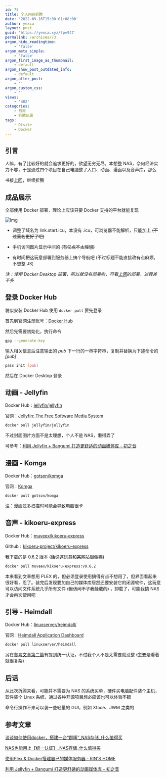 ```yaml
---
id: 73
title: 个人内网折腾
date: '2022-09-16T15:00:01+08:00'
author: yexca
layout: post
guid: 'https://yexca.xyz/?p=947'
permalink: /archives/73
argon_hide_readingtime:
    - 'false'
argon_meta_simple:
    - 'false'
argon_first_image_as_thumbnail:
    - default
argon_show_post_outdated_info:
    - default
argon_after_post:
    - ''
argon_custom_css:
    - ''
views:
    - '402'
categories:
    - 日常
    - 折腾记录
tags:
    - DLsite
    - Docker
---
```


## 引言

人嘛，有了比较好的就会追求更好的，欲望无穷无尽。本想整 NAS，奈何经济实力不够，于是通过四个项目在自己电脑整了入口、动画、漫画以及音声库，那么

书接[上回](https://blog.yexca.net/archives/71)，继续折腾

## 成品展示

全部使用 Docker 部署，理论上应该只要 Docker 支持的平台就能复现

![img](https://cdn.statically.io/gh/yexca/image_hosting@master/image.214qw0czeyww.webp)

* 调整了域名为 link.start.icu，本没有 .icu，可浏览器不能解析，只能加上 ~~(不过莫名更好了吧)~~

* 手机访问图片显示中间的 ~~(有亿点不太理想)~~

* 有时间把这玩意部署到服务器上搞个导航吧 (不过标题不能直接改有点麻烦，不想整 JS)

*注：使用 Docker Desktop 部署，所以就没有部署啦，可看[上回](https://blog.yexca.net/archives/71)的部署，过程差不多*

## 登录 Docker Hub

貌似安装 Docker Hub 使用 `docker pull` 要先登录

首先到官网注册账号：[Docker Hub](https://hub.docker.com/)

然后先需要初始化，执行命令

```bash
gpg --generate-key
```

输入相关信息后注意输出的 *pub* 下一行的一串字符串，复制并替换为下述命令的 *[pub]*

```bash
pass init [pub]
```

然后在 Docker Desktop 登录

## 动画 - Jellyfin

Docker Hub：[jellyfin/jellyfin](https://hub.docker.com/r/jellyfin/jellyfin/)

官网：[Jellyfin: The Free Software Media System](https://jellyfin.org/)

```bash
docker pull jellyfin/jellyfin
```

不过封面图片方面不是太理想，个人不是 NAS，懒得弄了

可参考：[利用 Jellyfin + Bangumi 打造更舒适的动画媒体库 - 初之音](https://www.himiku.com/archives/deploy-a-more-comfortable-animation-library-with-jellyfin-and-bangumi.html)

## 漫画 - Komga

Docker Hub：[gotson/komga](https://hub.docker.com/r/gotson/komga/)

官网：[Komga](https://komga.org/)

```bash
docker pull gotson/komga
```

注：漫画过多扫描时可能会导致电脑很卡

## 音声 - kikoeru-express

Docker Hub：[muveex/kikoeru-express](https://hub.docker.com/r/muveex/kikoeru-express)

Github：[kikoeru-project/kikoeru-express](https://github.com/kikoeru-project/kikoeru-express)

我下载的是 0.6.2 版本 ~~(话说这玩意和某网站很像嘛)~~

```bash
docker pull muveex/kikoeru-express:v0.6.2
```

本来看到文章想用 PLEX 的，但必须登录使用搞得有点不想用了，但界面看起来很好看，忍了。装完后发现要加自己的媒体库居然还要安装它的闭源软件，这玩意可以访问文件系统几乎所有文件 ~~(但访问不了我挂载的)~~ ，卸载了，可能我搞 NAS 才会再次使用吧

## 引导 - Heimdall

Docker Hub：[linuxserver/heimdall/](https://hub.docker.com/r/linuxserver/heimdall/)

官网：[Heimdall Application Dashboard](https://heimdall.site/)

```bash
docker pull linuxserver/heimdall
```

另在[参考文章第二篇](https://post.smzdm.com/p/a8307lel/)有提到统一认证，不过我个人不是太需要就没整 ~~(主要是看着就很复杂)~~

## 后话

从此次折腾来看，可能并不需要为 NAS 的系统买单，硬件买电脑配件装个主机，软件装个 Linux 系统，通过各种开源项目想必应该也可以体验不错

命令行操作不来可以装一些轻量的 GUI，例如 Xface、JWM 之类的

## 参考文章

[谈谈如何使用docker，搭建一台“群晖”_NAS存储_什么值得买](https://post.smzdm.com/p/alpompze/)

[NAS也能用上【统一认证】_NAS存储_什么值得买](https://post.smzdm.com/p/a8307lel/)

[使用Plex & Docker搭建自己的媒体服务器 - RIN'S HOME](https://blog.hinatarin.com/2021/04/21/set-up-your-own-media-server-with-plex-and-docker/)

[利用 Jellyfin + Bangumi 打造更舒适的动画媒体库 - 初之音](https://www.himiku.com/archives/deploy-a-more-comfortable-animation-library-with-jellyfin-and-bangumi.html)